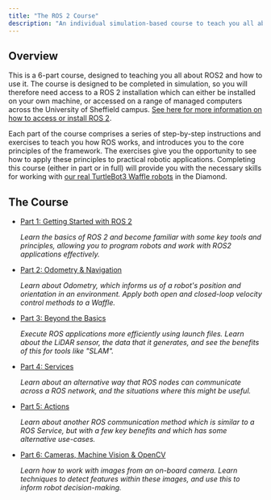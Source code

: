 ```yaml
---
title: "The ROS 2 Course"
description: "An individual simulation-based course to teach you all about ROS 2"
--- 
```


## Overview

This is a 6-part course, designed to teaching you all about ROS2 and how to use it. The course is designed to be completed in simulation, so you will therefore need access to a ROS 2 installation which can either be installed on your own machine, or accessed on a range of managed computers across the University of Sheffield campus. [See here for more information on how to access or install ROS 2](../software/README.md).

Each part of the course comprises a series of step-by-step instructions and exercises to teach you how ROS works, and introduces you to the core principles of the framework. The exercises give you the opportunity to see how to apply these principles to practical robotic applications. Completing this course (either in part or in full) will provide you with the necessary skills for working with [our real TurtleBot3 Waffle robots](../../waffles/README.md) in the Diamond.  

## The Course

* [Part 1: Getting Started with ROS 2](./part1.md)

    *Learn the basics of ROS 2 and become familiar with some key tools and principles, allowing you to program robots and work with ROS2 applications effectively.*

* [Part 2: Odometry & Navigation](./part2.md)

    *Learn about Odometry, which informs us of a robot's position and orientation in an environment. Apply both open and closed-loop velocity control methods to a Waffle.*

* [Part 3: Beyond the Basics](./part3.md)

    *Execute ROS applications more efficiently using launch files. Learn about the LiDAR sensor, the data that it generates, and see the benefits of this for tools like "SLAM".*

* [Part 4: Services](./part4.md)

    *Learn about an alternative way that ROS nodes can communicate across a ROS network, and the situations where this might be useful.*

* [Part 5: Actions](./part5.md)

    *Learn about another ROS communication method which is similar to a ROS Service, but with a few key benefits and which has some alternative use-cases.*

* [Part 6: Cameras, Machine Vision & OpenCV](./part6.md)

    *Learn how to work with images from an on-board camera. Learn techniques to detect features within these images, and use this to inform robot decision-making.*

